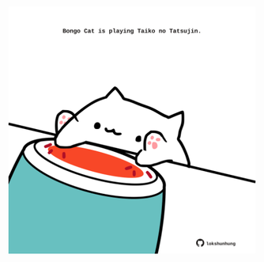 <!-- built at 21/10/2022, 08:01:45 UTC -->
<p align="center">
  <img width="500" height="500" src="./ReadmeImage.svg">
</p>
